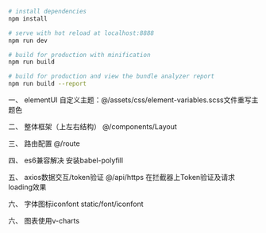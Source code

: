 ``` bash
# install dependencies
npm install

# serve with hot reload at localhost:8888
npm run dev

# build for production with minification
npm run build

# build for production and view the bundle analyzer report
npm run build --report
```

一、 elementUI 
	自定义主题：@/assets/css/element-variables.scss文件重写主题色

二、 整体框架（上左右结构）
	@/components/Layout

三、 路由配置
	@/route

四、 es6兼容解决
	安装babel-polyfill

五、 axios数据交互/token验证
	@/api/https
	在拦截器上Token验证及请求loading效果

六、 字体图标iconfont
	static/font/iconfont

六、 图表使用v-charts